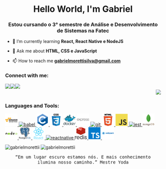 <h1 align="center">Hello World, I'm Gabriel</h1>
<h3 align="center">Estou cursando o 3° semestre de Análise e Desenvolvimento de Sistemas na Fatec</h3>

- 🌱 I’m currently learning **React, React Native e NodeJS**

- 💬 Ask me about **HTML, CSS e JavaScript**

- 📫 How to reach me **gabrielmorettisilva@gmail.com**

<div display="grid" style="grid-template-columns: 1fr 1fr">
  
<h3 align="left">Connect with me:</h3>
<div style="width: 100%; display: flex;" align="left">
  <a href="mailto:gabrielmorettisilva@gmail.com" target="_blank">
    <img src="https://img.shields.io/badge/Gmail-D14836?style=for-the-badge&logo=gmail&logoColor=white&link=mailto:gabrielmorettisilva@gmail.com" />
  </a>
  <a href="https://www.linkedin.com/in/gabriel-morettii/" target="_blank">
    <img src="https://img.shields.io/badge/-LinkedIn-blue?style=for-the-badge&logo=Linkedin&logoColor=white&link=https://www.linkedin.com/in/gabriel-morettii/" />
  </a>
  <a href="https://www.instagram.com/g_morettii/" target="_blank">
    <img src="https://img.shields.io/badge/-Instagram-E4405F?style=for-the-badge&logo=Instagram&logoColor=white&link=https://www.instagram.com/g_morettii/" />
  </a>
</div>

<div align="right">
  <img src="https://i.pinimg.com/originals/9e/2e/3b/9e2e3b57992c4390f6f963f838b5b896.gif">
</div>
  
</div>

<h3 align="left">Languages and Tools:</h3>
<p align="left"> <a href="https://aws.amazon.com" target="_blank"> <img src="https://raw.githubusercontent.com/devicons/devicon/master/icons/amazonwebservices/amazonwebservices-original-wordmark.svg" alt="aws" width="40" height="40"/> </a> <a href="https://babeljs.io/" target="_blank"> <img src="https://www.vectorlogo.zone/logos/babeljs/babeljs-icon.svg" alt="babel" width="40" height="40"/> </a> <a href="https://www.cprogramming.com/" target="_blank"> <img src="https://raw.githubusercontent.com/devicons/devicon/master/icons/c/c-original.svg" alt="c" width="40" height="40"/> </a> <a href="https://www.w3schools.com/css/" target="_blank"> <img src="https://raw.githubusercontent.com/devicons/devicon/master/icons/css3/css3-original-wordmark.svg" alt="css3" width="40" height="40"/> </a> <a href="https://www.docker.com/" target="_blank"> <img src="https://raw.githubusercontent.com/devicons/devicon/master/icons/docker/docker-original-wordmark.svg" alt="docker" width="40" height="40"/> </a> <a href="https://expressjs.com" target="_blank"> <img src="https://raw.githubusercontent.com/devicons/devicon/master/icons/express/express-original-wordmark.svg" alt="express" width="40" height="40"/> </a> <a href="https://git-scm.com/" target="_blank"> <img src="https://www.vectorlogo.zone/logos/git-scm/git-scm-icon.svg" alt="git" width="40" height="40"/> </a> <a href="https://www.w3.org/html/" target="_blank"> <img src="https://raw.githubusercontent.com/devicons/devicon/master/icons/html5/html5-original-wordmark.svg" alt="html5" width="40" height="40"/> </a> <a href="https://developer.mozilla.org/en-US/docs/Web/JavaScript" target="_blank"> <img src="https://raw.githubusercontent.com/devicons/devicon/master/icons/javascript/javascript-original.svg" alt="javascript" width="40" height="40"/> </a> <a href="https://jestjs.io" target="_blank"> <img src="https://www.vectorlogo.zone/logos/jestjsio/jestjsio-icon.svg" alt="jest" width="40" height="40"/> </a> <a href="https://www.mongodb.com/" target="_blank"> <img src="https://raw.githubusercontent.com/devicons/devicon/master/icons/mongodb/mongodb-original-wordmark.svg" alt="mongodb" width="40" height="40"/> </a> <a href="https://nodejs.org" target="_blank"> <img src="https://raw.githubusercontent.com/devicons/devicon/master/icons/nodejs/nodejs-original-wordmark.svg" alt="nodejs" width="40" height="40"/> </a> <a href="https://www.postgresql.org" target="_blank"> <img src="https://raw.githubusercontent.com/devicons/devicon/master/icons/postgresql/postgresql-original-wordmark.svg" alt="postgresql" width="40" height="40"/> </a> <a href="https://reactjs.org/" target="_blank"> <img src="https://raw.githubusercontent.com/devicons/devicon/master/icons/react/react-original-wordmark.svg" alt="react" width="40" height="40"/> </a> <a href="https://reactnative.dev/" target="_blank"> <img src="https://reactnative.dev/img/header_logo.svg" alt="reactnative" width="40" height="40"/> </a> <a href="https://redis.io" target="_blank"> <img src="https://raw.githubusercontent.com/devicons/devicon/master/icons/redis/redis-original-wordmark.svg" alt="redis" width="40" height="40"/> </a> <a href="https://www.typescriptlang.org/" target="_blank"> <img src="https://raw.githubusercontent.com/devicons/devicon/master/icons/typescript/typescript-original.svg" alt="typescript" width="40" height="40"/> </a> <a href="https://webpack.js.org" target="_blank"> <img src="https://raw.githubusercontent.com/devicons/devicon/d00d0969292a6569d45b06d3f350f463a0107b0d/icons/webpack/webpack-original-wordmark.svg" alt="webpack" width="40" height="40"/> </a> </p>


<p>
  <img  src="https://github-readme-stats.vercel.app/api?username=gabrielmorettii&show_icons=true&theme=radical&locale=en" alt="gabrielmorettii" />
  <img src="https://github-readme-stats.vercel.app/api/top-langs?username=gabrielmorettii&show_icons=true&locale=en&theme=radical&layout=compact" alt="gabrielmorettii" />
</p>

<p align="center">
  <samp>
    “Em um lugar escuro estamos nós. E mais conhecimento ilumina nosso caminho.” Mestre Yoda
  </samp>
</p>
